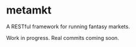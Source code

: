metamkt
=======

A RESTful framework for running fantasy markets.

Work in progress. Real commits coming soon.
